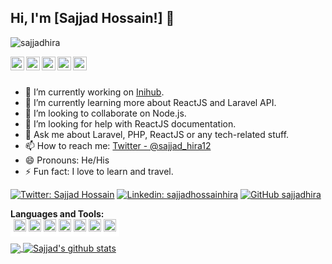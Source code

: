 ## Hi, I'm [Sajjad Hossain!] 👋

<p align="left"> <img src="https://komarev.com/ghpvc/?username=sajjadhira&label=Views&color=blue&style=plastic" alt="sajjadhira" /> </p>

<a href="https://twitter.com/sajjad_hira12">
  <img align="left" alt="Sajjad's Twitter" width="22px" src="https://cdn.jsdelivr.net/npm/simple-icons@v3/icons/twitter.svg" />
</a>
<a href="https://www.linkedin.com/in/sajjadhossainhira/">
  <img align="left" alt="Sajjad's Linkdein" width="22px" src="https://cdn.jsdelivr.net/npm/simple-icons@v3/icons/linkedin.svg" />
</a>
<a href="https://github.com/sajjadhira">
  <img align="left" alt="Sajjad's Github" width="22px" src="https://cdn.jsdelivr.net/npm/simple-icons@v3/icons/github.svg" />
</a>
<a href="https://instagram.com/sajjadhossainhira/">
  <img align="left" alt="Sajjad's Instagram" width="22px" src="https://cdn.jsdelivr.net/npm/simple-icons@v3/icons/instagram.svg" />
</a>
<a href="https://www.facebook.com/ssajjadhossainhira/">
  <img align="left" alt="Sajjad's Facebook" width="22px" src="https://cdn.jsdelivr.net/npm/simple-icons@v3/icons/facebook.svg" />
</a>


<br/>
<br/>


- 🔭 I’m currently working on [Inihub](https://inihub.com/).
- 🌱 I’m currently learning more about ReactJS and Laravel API.
- 👯 I’m looking to collaborate on Node.js.
- 🤔 I’m looking for help with ReactJS documentation.
- 💬 Ask me about Laravel, PHP, ReactJS or any tech-related stuff.
- 📫 How to reach me: [Twitter - @sajjad_hira12](https://twitter.com/sajjad_hira12) 
- 😄 Pronouns: He/His
- ⚡ Fun fact: I love to learn and travel.

[![Twitter: Sajjad Hossain](https://img.shields.io/twitter/follow/sajjad_hira12?style=social)](https://twitter.com/sajjad_hira12)
[![Linkedin: sajjadhossainhira](https://img.shields.io/badge/-sajjadhossainhira-blue?style=flat-square&logo=Linkedin&logoColor=white&link=https://www.linkedin.com/in/sajjadhossainhira/)](https://www.linkedin.com/in/sajjadhossainhira/)
[![GitHub sajjadhira](https://img.shields.io/github/followers/sajjadhira?label=follow&style=social)](https://github.com/sajjadhira)



**Languages and Tools:**  
<span style="background-color: #fff; padding: 5px;margin-top:5px">
<code><img height="20" src="https://img.shields.io/badge/-WordPress-21759B?style=for-the-badge&labelColor=black&logo=wordpress&logoColor=21759B"></code>
<code><img height="20" src="https://camo.githubusercontent.com/bdc2ad7847367dd9c66145d51470095066fcb1ac514b26e2a2785f7ae96a1f1f/68747470733a2f2f696d672e736869656c64732e696f2f62616467652f2d4e6f64656a732d3343383733413f7374796c653d666f722d7468652d6261646765266c6162656c436f6c6f723d626c61636b266c6f676f3d6e6f64652e6a73266c6f676f436f6c6f723d334338373341"></code>
<code><img height="20" src="https://camo.githubusercontent.com/8e4a668bb3e69b0ab12ff19e5038b089ea85543993268a965f6cebe6ca2b4d9a/68747470733a2f2f696d672e736869656c64732e696f2f62616467652f2d52656163742d3631444246423f7374796c653d666f722d7468652d6261646765266c6162656c436f6c6f723d626c61636b266c6f676f3d7265616374266c6f676f436f6c6f723d363144424642"></code>
<code><img height="20" src="https://camo.githubusercontent.com/82cd498d68f1929233bffb5d3bd2229cb0a97728b4983ee3a607c1941a9c9b7b/68747470733a2f2f696d672e736869656c64732e696f2f62616467652f2d4a6176617363726970742d4630444234463f7374796c653d666f722d7468652d6261646765266c6162656c436f6c6f723d626c61636b266c6f676f3d6a617661736372697074266c6f676f436f6c6f723d463044423446"></code>
<code><img height="20" src="https://camo.githubusercontent.com/eb9f63e1e5baf35cfd84596d4e7d24395b2011b40691fc3f7eb30abb34dda9d8/68747470733a2f2f696d672e736869656c64732e696f2f62616467652f2d547970657363726970742d3030376163633f7374796c653d666f722d7468652d6261646765266c6162656c436f6c6f723d626c61636b266c6f676f3d74797065736372697074266c6f676f436f6c6f723d303037616363"></code>
<code><img height="20" src="https://camo.githubusercontent.com/da8e0787234adaa162523caf0961eef47613c0a916ea04c26f55fa64b3012d00/68747470733a2f2f696d672e736869656c64732e696f2f62616467652f2d4772617068516c2d6535333561623f7374796c653d666f722d7468652d6261646765266c6162656c436f6c6f723d626c61636b266c6f676f3d6e6f64652e6a73266c6f676f436f6c6f723d653533356162"></code>
<code><img height="20" src="https://img.shields.io/badge/-Laravel-FF2D20?style=for-the-badge&labelColor=black&logo=laravel&logoColor=FF2D20"></code>
</span>

<a href="https://github.com/sajjadhira">
  <img align="center" src="https://github-readme-stats.vercel.app/api/top-langs/?username=sajjadhira&theme=light&hide_langs_below=1" />
</a>
<a href="https://github.com/sajjadhira">
 <img align="center" src="https://github-readme-stats.vercel.app/api?username=sajjadhira&show_icons=true&theme=light&line_height=27" alt="Sajjad's github stats"/>
</a>

